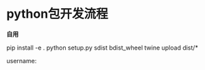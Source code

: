 # python包开发流程

**自用**

   pip install -e .
   python setup.py sdist bdist_wheel
   twine upload dist/*

   username:



